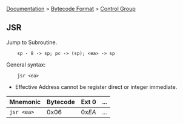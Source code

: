 [Documentation](../../README.md) > [Bytecode Format](../README.md) > [Control Group](../InstructionsControl.md)

## JSR

Jump to Subroutine.

        sp - 8 -> sp; pc -> (sp); <ea> -> sp

General syntax:

        jsr <ea>

* Effective Address cannot be register direct or integer immediate.

| Mnemonic | Bytecode | Ext 0 | ... |
| - | - | - | - |
| `jsr <ea>`| 0x06 | 0x*EA* | ... |
